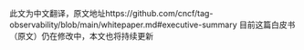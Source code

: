 此文为中文翻译，原文地址https://github.com/cncf/tag-observability/blob/main/whitepaper.md#executive-summary
目前这篇白皮书（原文）仍在修改中，本文也将持续更新